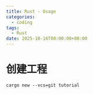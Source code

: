 ```yaml
---
title: Rust - Usage
categories:
  - coding
tags:
  - Rust
date: 2025-10-16T00:00:00+08:00
---
```

# 创建工程

```shell
cargo new --vcs=git tutorial
```

